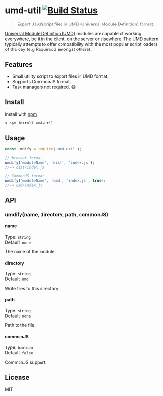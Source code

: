 # umd-util [![Build Status](https://travis-ci.com/jonkemp/umd-util.svg?branch=master)](https://travis-ci.com/jonkemp/umd-util)

> Export JavaScript files in UMD (Universal Module Definition) format.

[Universal Module Definition (UMD)](https://github.com/umdjs/umd) modules are capable of working everywhere, be it in the client, on the server or elsewhere. The UMD pattern typically attempts to offer compatibility with the most popular script loaders of the day (e.g RequireJS amongst others).

## Features

- Small utility script to export files in UMD format.
- Supports CommonJS format.
- Task managers not required. 😄


## Install

Install with [npm](https://npmjs.org/package/umd-util)

```
$ npm install umd-util
```


## Usage

```js
const umdify = require('umd-util');

// browser format
umdify('moduleName', 'dist', 'index.js');
//=> dist/index.js

// CommonJS format
umdify('moduleName', 'umd', 'index.js', true);
//=> umd/index.js
```


## API

### umdify(name, directory, path, commonJS)

#### name

Type: `string`  
Default: `none`

The name of the module.

#### directory

Type: `string`  
Default: `umd`

Write files to this directory.

#### path

Type: `string`  
Default: `none`

Path to the file.

#### commonJS

Type: `boolean`  
Default: `false`

CommonJS support.

## License

MIT
